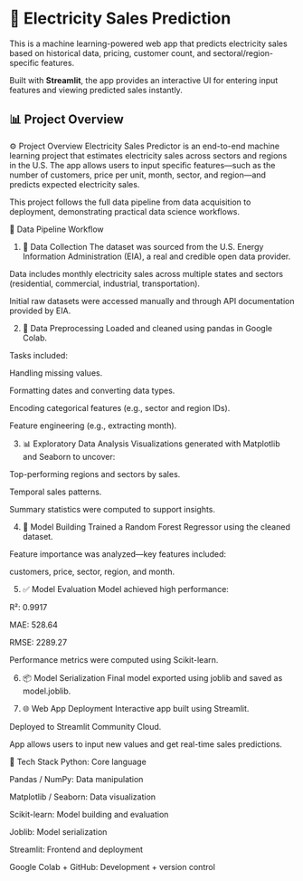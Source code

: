 # 🔌 Electricity Sales Prediction

This is a machine learning-powered web app that predicts electricity sales based on historical data, pricing, customer count, and sectoral/region-specific features.

Built with **Streamlit**, the app provides an interactive UI for entering input features and viewing predicted sales instantly.

## 📊 Project Overview

⚙️ Project Overview
Electricity Sales Predictor is an end-to-end machine learning project that estimates electricity sales across sectors and regions in the U.S. The app allows users to input specific features—such as the number of customers, price per unit, month, sector, and region—and predicts expected electricity sales.

This project follows the full data pipeline from data acquisition to deployment, demonstrating practical data science workflows.

🔄 Data Pipeline Workflow
1. 📡 Data Collection
The dataset was sourced from the U.S. Energy Information Administration (EIA), a real and credible open data provider.

Data includes monthly electricity sales across multiple states and sectors (residential, commercial, industrial, transportation).

Initial raw datasets were accessed manually and through API documentation provided by EIA.

2. 🧹 Data Preprocessing
Loaded and cleaned using pandas in Google Colab.

Tasks included:

Handling missing values.

Formatting dates and converting data types.

Encoding categorical features (e.g., sector and region IDs).

Feature engineering (e.g., extracting month).

3. 📊 Exploratory Data Analysis
Visualizations generated with Matplotlib and Seaborn to uncover:

Top-performing regions and sectors by sales.

Temporal sales patterns.

Summary statistics were computed to support insights.

4. 🧠 Model Building
Trained a Random Forest Regressor using the cleaned dataset.

Feature importance was analyzed—key features included:

customers, price, sector, region, and month.

5. ✅ Model Evaluation
Model achieved high performance:

R²: 0.9917

MAE: 528.64

RMSE: 2289.27

Performance metrics were computed using Scikit-learn.

6. 📦 Model Serialization
Final model exported using joblib and saved as model.joblib.

7. 🌐 Web App Deployment
Interactive app built using Streamlit.

Deployed to Streamlit Community Cloud.

App allows users to input new values and get real-time sales predictions.

📂 Tech Stack
Python: Core language

Pandas / NumPy: Data manipulation

Matplotlib / Seaborn: Data visualization

Scikit-learn: Model building and evaluation

Joblib: Model serialization

Streamlit: Frontend and deployment

Google Colab + GitHub: Development + version control

